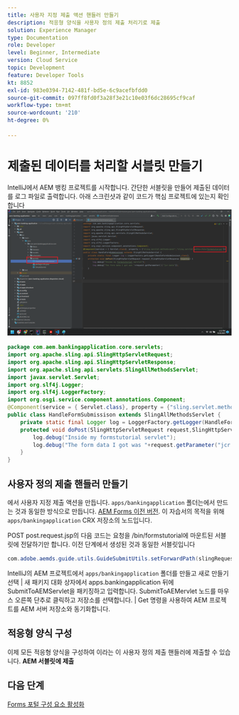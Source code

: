 ```yaml
---
title: 사용자 지정 제출 액션 핸들러 만들기
description: 적응형 양식을 사용자 정의 제출 처리기로 제출
solution: Experience Manager
type: Documentation
role: Developer
level: Beginner, Intermediate
version: Cloud Service
topic: Development
feature: Developer Tools
kt: 8852
exl-id: 983e0394-7142-481f-bd5e-6c9acefbfdd0
source-git-commit: 097ff8fd0f3a28f3e21c10e03f6dc28695cf9caf
workflow-type: tm+mt
source-wordcount: '210'
ht-degree: 0%

---
```


# 제출된 데이터를 처리할 서블릿 만들기

IntelliJ에서 AEM 뱅킹 프로젝트를 시작합니다.
간단한 서블릿을 만들어 제출된 데이터를 로그 파일로 출력합니다. 아래 스크린샷과 같이 코드가 핵심 프로젝트에 있는지 확인합니다
![create-servlet](assets/create-servlet.png)

```java
package com.aem.bankingapplication.core.servlets;
import org.apache.sling.api.SlingHttpServletRequest;
import org.apache.sling.api.SlingHttpServletResponse;
import org.apache.sling.api.servlets.SlingAllMethodsServlet;
import javax.servlet.Servlet;
import org.slf4j.Logger;
import org.slf4j.LoggerFactory;
import org.osgi.service.component.annotations.Component;
@Component(service = { Servlet.class}, property = {"sling.servlet.methods=post","sling.servlet.paths=/bin/formstutorial"})
public class HandleFormSubmissison extends SlingAllMethodsServlet {
    private static final Logger log = LoggerFactory.getLogger(HandleFormSubmissison.class);
    protected void doPost(SlingHttpServletRequest request,SlingHttpServletResponse response) {
        log.debug("Inside my formstutorial servlet");
        log.debug("The form data I got was "+request.getParameter("jcr:data"));
    }
}
```

## 사용자 정의 제출 핸들러 만들기

에서 사용자 지정 제출 액션을 만듭니다. `apps/bankingapplication` 폴더는에서 만드는 것과 동일한 방식으로 만듭니다. [AEM Forms 이전 버전](https://experienceleague.adobe.com/docs/experience-manager-learn/forms/adaptive-forms/custom-submit-aem-forms-article.html?lang=en). 이 자습서의 목적을 위해 `apps/bankingapplication` CRX 저장소의 노드입니다.

POST post.request.jsp의 다음 코드는 요청을 /bin/formstutorial에 마운트된 서블릿에 전달하기만 합니다. 이전 단계에서 생성된 것과 동일한 서블릿입니다

```java
com.adobe.aemds.guide.utils.GuideSubmitUtils.setForwardPath(slingRequest,"/bin/formstutorial",null,null);
```

IntelliJ의 AEM 프로젝트에서 `apps/bankingapplication` 폴더를 만들고 새로 만들기 선택 | 새 패키지 대화 상자에서 apps.bankingapplication 뒤에 SubmitToAEMServlet을 패키징하고 입력합니다. SubmitToAEMervlet 노드를 마우스 오른쪽 단추로 클릭하고 저장소를 선택합니다. | Get 명령을 사용하여 AEM 프로젝트를 AEM 서버 저장소와 동기화합니다.


## 적응형 양식 구성

이제 모든 적응형 양식을 구성하여 이라는 이 사용자 정의 제출 핸들러에 제출할 수 있습니다. **AEM 서블릿에 제출**

## 다음 단계

[Forms 포털 구성 요소 활성화](./forms-portal-components.md)
